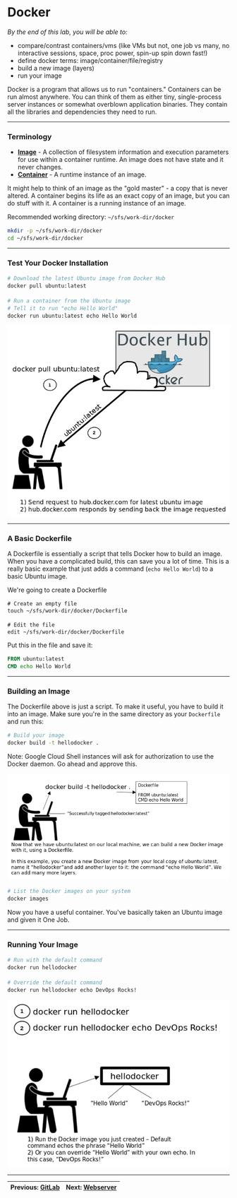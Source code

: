 # Docker

*By the end of this lab, you will be able to:*

  * compare/contrast containers/vms (like VMs but not, one job vs many, no interactive sessions, space, proc power, spin-up spin down fast!)
  * define docker terms: image/container/file/registry
  * build a new image (layers)
  * run your image


Docker is a program that allows us to run "containers."  Containers can be run almost anywhere.  You can think of them as either tiny, single-process server instances or somewhat overblown application binaries.  They contain all the libraries and dependencies they need to run.

---

### Terminology
- **[Image](https://docs.docker.com/engine/reference/glossary/#/image)** - A collection of filesystem information and  execution parameters for use within a container runtime. An image does not have state and it never changes.  
- **[Container](https://docs.docker.com/engine/reference/glossary/#/container)** - A runtime instance of an image.  

It might help to think of an image as the "gold master" - a copy that is never altered.  A container begins its life as an exact copy of an image, but you can do stuff with it.  A container is a running instance of an image.


Recommended working directory: `~/sfs/work-dir/docker`

```bash
mkdir -p ~/sfs/work-dir/docker
cd ~/sfs/work-dir/docker
```
---

### Test Your Docker Installation

<!--

  _Note_: If you get a permissions error with the above docker pull command, run the below commands to add your user to the `docker` group. If no error, skip to the 'docker run' command belows

```bash
sudo groupadd docker
sudo usermod -aG docker $USER
sudo reboot
```

-->

```bash
# Download the latest Ubuntu image from Docker Hub
docker pull ubuntu:latest

# Run a container from the Ubuntu image
# Tell it to run "echo Hello World"
docker run ubuntu:latest echo Hello World
```

![image](docker_pull.png?)

---

### A Basic Dockerfile

A Dockerfile is essentially a script that tells Docker how to build an image.  When you have a complicated build, this can save you a lot of time.  This is a really basic example that just adds a command (`echo Hello World`) to a basic Ubuntu image.

We're going to create a Dockerfile

```shell
# Create an empty file
touch ~/sfs/work-dir/docker/Dockerfile

# Edit the file
edit ~/sfs/work-dir/docker/Dockerfile
```

Put this in the file and save it:

```Dockerfile
FROM ubuntu:latest
CMD echo Hello World
```

---

### Building an Image

The Dockerfile above is just a script.  To make it useful, you have to build it into an image.  Make sure you're in the same directory as your `Dockerfile` and run this:

```bash
# Build your image
docker build -t hellodocker .
```

Note: Google Cloud Shell instances will ask for authorization to use the Docker daemon.  Go ahead and approve this.

![image](docker_build.png?)


```bash
# List the Docker images on your system
docker images
```


Now you have a useful container.  You've basically taken an Ubuntu image and given it One Job.

---

### Running Your Image

```bash
# Run with the default command
docker run hellodocker

# Override the default command
docker run hellodocker echo DevOps Rocks!
```

![image](docker_run.png?)

---

| Previous: [GitLab](/labs/01_gitlab) | Next: [Webserver](/labs/03_webserver) |
|---:|:---|

